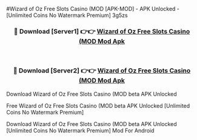 #Wizard of Oz Free Slots Casino (MOD [APK-MOD] - APK Unlocked - [Unlimited Coins No Watermark Premium] 3g5zs



<div align="center">

<h3>🔴 Download [Server1] 👉👉 <a href="https://momento.my/?title=Wizard_of_Oz_Free_Slots_Casino_(MOD">Wizard of Oz Free Slots Casino (MOD Mod Apk</a></h3><br>

<h3>🔴 Download [Server2] 👉👉 <a href="https://momento.my/?title=Wizard_of_Oz_Free_Slots_Casino_(MOD">Wizard of Oz Free Slots Casino (MOD Mod Apk</a></h3>
</div>



Download Wizard of Oz Free Slots Casino (MOD beta APK Unlocked

Free Wizard of Oz Free Slots Casino (MOD beta APK Unlocked [Unlimited Coins No Watermark Premium]

Download Wizard of Oz Free Slots Casino (MOD beta APK Unlocked [Unlimited Coins No Watermark Premium] Mod For Android
